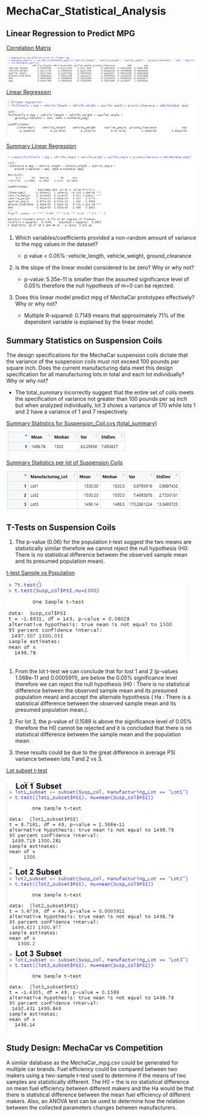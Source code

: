 # MechaCar_Statistical_Analysis

## Linear Regression to Predict MPG

[Correlation Matrix](correl_matrix_MechaCar_mpg.PNG)

![Correlation Matrix](https://github.com/coralrofa/MechaCar_Statistical_Analysis/blob/main/Resources/correl_matrix_MechaCar_mpg.PNG)


[Linear Regression](linear_regression.PNG)

![Linear Regression](https://github.com/coralrofa/MechaCar_Statistical_Analysis/blob/main/Resources/linear_regression.PNG)


[Summary Linear Regression](summary_ln.PNG)

![Summary Linear Regression](https://github.com/coralrofa/MechaCar_Statistical_Analysis/blob/main/Resources/summary_ln.PNG)


1) Which variables/coefficients provided a non-random amount of variance to the mpg values in the dataset?

    * p value < 0.05%:  vehicle_length, vehicle_weight, ground_clearance
 

1) Is the slope of the linear model considered to be zero? Why or why not?

    * p-value: 5.35e-11 is smaller than the assumed significance level of 0.05% therefore the null hypothesis of m=0 can be rejected. 
    

3) Does this linear model predict mpg of MechaCar prototypes effectively? Why or why not?

    * Multiple R-squared:  0.7149 means that approximately 71% of the dependent variable is explained by the linear model. 

	
## Summary Statistics on Suspension Coils

The design specifications for the MechaCar suspension coils dictate that the variance of the suspension coils must not exceed 100 pounds per square inch. Does the current manufacturing data meet this design specification for all manufacturing lots in total and each lot individually? Why or why not?
 
* The total_summary incorrectly suggest that the entire set of coils meets the specification of variance not greater than 100 pounds per sq inch but when analyzed individually, lot 3 shows a variance of 170 while lots 1 and 2 have a variance of 1 and 7 respectively. 

[Summary Statistics for Suspension_Coil.cvs (total_summary)]( total_summary.PNG)

![Summary Statistics for Suspension_Coil.cvs (total_summary)](https://github.com/coralrofa/MechaCar_Statistical_Analysis/blob/main/Resources/total_summary.PNG)

[Summary Statistics per lot of Suspension Coils](lot_summary.PNG)

![Summary Statistics per lot of Suspension Coils](https://github.com/coralrofa/MechaCar_Statistical_Analysis/blob/main/Resources/lot_summary.PNG)


## T-Tests on Suspension Coils

1) The p-value (0.06) for the population t-test suggest the two means are statistically similar therefore we cannot reject the null hypothesis (H0: There is no statistical difference between the observed sample mean and its presumed population mean).

[t-test Sample vs Population](population_ttest.PNG)

![t-test Sample vs Population](https://github.com/coralrofa/MechaCar_Statistical_Analysis/blob/main/Resources/population_ttest.PNG)


1) From the lot t-test we can conclude that for lost 1 and 2 (p-values 1.568e-11 and 0.0005911), are below the 0.05% significance level therefore we can reject the null hypothesis (H0 : There is no statistical difference between the observed sample mean and its presumed population mean) and accept the  alternate hypothesis ( Ha : There is a statistical difference between the observed sample mean and its presumed population mean.).

2) For lot 3, the  p-value of 0.1589 is above the significance level of 0.05% therefore the H0 cannot be rejected and it is concluded that there is no statistical difference between the sample mean and the population mean. 

3) these results could be due to the great difference in average PSI variance between lots 1 and 2 vs 3. 

[Lot subset t-test](lot_subset_ttest.PNG)

![Lot subset t-test](https://github.com/coralrofa/MechaCar_Statistical_Analysis/blob/main/Resources/lot_subset_ttest.png)


## Study Design: MechaCar vs Competition

A similar database as the MechaCar_mpg.csv could be generated for multiple car brands.  Fuel efficiency could be compared between two makers using a two-sample t-test used to determine if the means of two samples are statistically different. The H0 = the is no statistical difference on mean fuel efficiency between different makers and the Ha would be that there is statistical difference between the mean fuel efficiency of different makers. Also, an ANOVA test can be used to determine how the relation between the collected parameters changes between manufacturers. 

